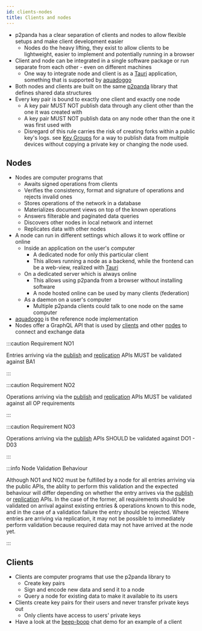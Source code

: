 ```yaml
---
id: clients-nodes
title: Clients and nodes
---
```


- p2panda has a clear separation of clients and nodes to allow flexible setups and make client development easier
  - Nodes do the heavy lifting, they exist to allow clients to be lightweight, easier to implement and potentially running in a browser
- Client and node can be integrated in a single software package or run separate from each other - even on different machines
  - One way to integrate node and client is as a [Tauri][tauri] application, something that is supported by [aquadoggo][aquadoggo]
- Both nodes and clients are built on the same [p2panda][p2panda] library that defines shared data structures
- Every key pair is bound to exactly one client and exactly one node
  - A key pair MUST NOT publish data through any client other than the one it was created with
  - A key pair MUST NOT publish data on any node other than the one it was first used with
  - Disregard of this rule carries the risk of creating forks within a public key's logs. see [Key Groups][key_groups] for a way to publish data from multiple devices without copying a private key or changing the node used.

## Nodes

- Nodes are computer programs that
  - Awaits signed operations from clients
  - Verifies the consistency, format and signature of operations and rejects invalid ones
  - Stores operations of the network in a database
  - Materializes document views on top of the known operations
  - Answers filterable and paginated data queries
  - Discovers other nodes in local network and internet
  - Replicates data with other nodes
- A node can run in different settings which allows it to work offline or online
  - Inside an application on the user's computer
    - A dedicated node for only this particular client
    - This allows running a node as a backend, while the frontend can be a web-view, realized with [Tauri][tauri]
  - On a dedicated server which is always online
    - This allows using p2panda from a browser without installing software
    - A node hosted online can be used by many clients (federation)
  - As a daemon on a user's computer
    - Multiple p2panda clients could talk to one node on the same computer
- [aquadoggo][aquadoggo] is the reference node implementation
- Nodes offer a GraphQL API that is used by [clients][queries] and other [nodes][replication] to connect and exchange data

:::caution Requirement NO1

Entries arriving via the [publish][publishing] and [replication][replication] APIs MUST be validated against BA1

:::

:::caution Requirement NO2

Operations arriving via the [publish][publishing] and [replication][replication] APIs MUST be validated against all OP requirements

:::

:::caution Requirement NO3

Operations arriving via the [publish][publishing] APIs SHOULD be validated against DO1 - D03

:::

:::info Node Validation Behaviour

Although NO1 and NO2 must be fulfilled by a node for all entries arriving via the public APIs, the ablity to perform this validation and the expected behaviour will differ depending on whether the entry arrives via the [publish][publishing] or [replication][replication] APIs. In the case of the former, all requirements should be validated on arrival against existing entries & operations known to this node, and in the case of a validation failure the entry should be rejected. Where entries are arriving via replication, it may not be possible to immediately perform validation because required data may not have arrived at the node yet.

:::

## Clients

- Clients are computer programs that use the p2panda library to
  - Create key pairs
  - Sign and encode new data and send it to a node
  - Query a node for existing data to make it available to its users
- Clients create key pairs for their users and never transfer private keys out
  - Only clients have access to users' private keys
- Have a look at the [beep-boop][beep_boop] chat demo for an example of a client

[aquadoggo]: https://github.com/p2panda/aquadoggo
[beep_boop]: https://github.com/p2panda/beep-boop
[key_groups]: /specification/authorisation
[p2panda]: https://github.com/p2panda/p2panda
[publishing]: /specification/APIs/publishing
[queries]: /specification/APIs/queries
[replication]: /specification/APIs/replication
[tauri]: https://tauri.studio/
